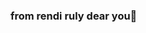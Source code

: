 ### from rendi ruly dear you👋

<!--
** buat kamu ** is a ✨ _special_ ✨ repository because its `README.md` (this file) appears on your GitHub profile.
 
Here are some ideas to get you started:

- hari ini harus semangat sekolahnya ya ...
- gaboleh males malesan  ...
- disekola jangan mikirin aku ya ...
- nanti belajarnya ga pokus ...
- pokonya harus semangat ...
- ilove u sayang  ...
- from Rndiruly to you ...
- 😘😘😘😘 ...
-->

